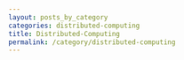 ```yaml
---
layout: posts_by_category
categories: distributed-computing
title: Distributed-Computing
permalink: /category/distributed-computing
---
```

